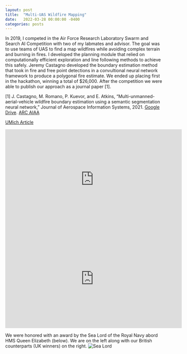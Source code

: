 ```yaml
---
layout: post
title:  "Multi-UAS Wildfire Mapping"
date:   2022-03-28 00:00:00 -0400
categories: posts
---
```


In 2019, I competed in the Air Force Research Laboratory Swarm and Search AI Competition with two of my labmates and advisor. The goal was to use teams of UAS to find a map wildfires while avoiding complex terrain and burning in fires. I developed the planning module that relied on computationally efficient exploration and line following methods to achieve this safely. Jeremy Castagno developed the boundary estimation method that took in fire and free point detections in a convultional neural network framework to produce a polygonal fire estimate. We ended up placing first in the hackathon, winning a total of $26,000. After the competition we were able to publish our approach as a journal paper [1]. 

[1] J. Castagno, M. Romano, P. Kuevor, and E. Atkins, “Multi-unmanned-aerial-vehicle wildfire
boundary estimation using a semantic segmentation neural network,” Journal of Aerospace
Information Systems, 2021. [Google Drive](https://drive.google.com/file/d/1mISrVLrvD-mFrZYgF2QXziCPGD4F03kw/view?usp=sharing). [ARC AIAA](https://arc.aiaa.org/doi/full/10.2514/1.I010912)

[UMich Article](https://robotics.umich.edu/2019/a2sys-lab-takes-first-in-firefighting-drone-competition/)


<iframe width="560" height="315" src="https://www.youtube.com/embed/XNF_Sddlgy4" title="YouTube video player" frameborder="0" allow="accelerometer; autoplay; clipboard-write; encrypted-media; gyroscope; picture-in-picture" allowfullscreen></iframe>

<iframe width="560" height="315" src="https://www.youtube.com/embed/RR7zZT-95uM" title="YouTube video player" frameborder="0" allow="accelerometer; autoplay; clipboard-write; encrypted-media; gyroscope; picture-in-picture" allowfullscreen></iframe>

<br>

We were honored with an award by the Sea Lord of the Royal Navy abord HMS Queen Elizabeth (below). We are on the left along with our British counterparts (UK winners) on the right.
![Sea Lord](/images/wildfire-sea-lord.jpg)

